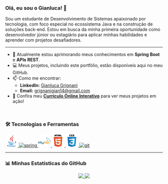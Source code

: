 ### Olá, eu sou o Gianluca! 👋

<p align="left">
  Sou um estudante de Desenvolvimento de Sistemas apaixonado por tecnologia, com foco especial no ecossistema Java e na construção de soluções back-end. Estou em busca da minha primeira oportunidade como desenvolvedor júnior ou estagiário para aplicar minhas habilidades e aprender com projetos desafiadores.
</p>

---

-   🌱 Atualmente estou aprimorando meus conhecimentos em **Spring Boot** e **APIs REST**.
-   💻 Meus projetos, incluindo este portfólio, estão disponíveis aqui no meu GitHub.
-   📫 Como me encontrar:
    -   **LinkedIn:** [Gianluca Grignani](https://www.linkedin.com/in/gianluca-grignani-a30b64264/)
    -   **Email:** grignanigian14@gmail.com
-   📄 Confira meu **[Currículo Online Interativo](https://giangrig.github.io/curriculo/)** para ver meus projetos em ação!

<br/>

### 🛠️ Tecnologias e Ferramentas

<p align="left">
  <a href="https://developer.java.com" target="_blank" rel="noreferrer">
    <img src="https://raw.githubusercontent.com/devicons/devicon/master/icons/java/java-original.svg" alt="java" width="40" height="40"/>
  </a>
  <a href="https://spring.io/" target="_blank" rel="noreferrer">
    <img src="https://www.vectorlogo.zone/logos/springio/springio-icon.svg" alt="spring" width="40" height="40"/>
  </a>
  <a href="https://www.mysql.com/" target="_blank" rel="noreferrer">
    <img src="https://raw.githubusercontent.com/devicons/devicon/master/icons/mysql/mysql-original-wordmark.svg" alt="mysql" width="40" height="40"/>
  </a>
  <a href="https://www.w3.org/html/" target="_blank" rel="noreferrer">
    <img src="https://raw.githubusercontent.com/devicons/devicon/master/icons/html5/html5-original-wordmark.svg" alt="html5" width="40" height="40"/>
  </a>
  <a href="https://www.w3schools.com/css/" target="_blank" rel="noreferrer">
    <img src="https://raw.githubusercontent.com/devicons/devicon/master/icons/css3/css3-original-wordmark.svg" alt="css3" width="40" height="40"/>
  </a>
  <a href="https://git-scm.com/" target="_blank" rel="noreferrer">
    <img src="https://www.vectorlogo.zone/logos/git-scm/git-scm-icon.svg" alt="git" width="40" height="40"/>
  </a>
</p>

---

### 📊 Minhas Estatísticas do GitHub

<p align="center">
  <a href="https://github.com/GianGrig">
    <img height="180em" src="https://github-readme-stats.vercel.app/api?username=GianGrig&show_icons=true&theme=dracula&include_all_commits=true&count_private=true"/>
    <img height="180em" src="https://github-readme-stats.vercel.app/api/top-langs/?username=GianGrig&layout=compact&langs_count=7&theme=dracula"/>
  </a>
</p>
